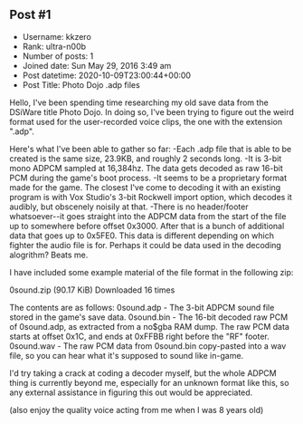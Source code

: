 ## Post #1
- Username: kkzero
- Rank: ultra-n00b
- Number of posts: 1
- Joined date: Sun May 29, 2016 3:49 am
- Post datetime: 2020-10-09T23:00:44+00:00
- Post Title: Photo Dojo .adp files

Hello, I've been spending time researching my old save data from the DSiWare title Photo Dojo. In doing so, I've been trying to figure out the weird format used for the user-recorded voice clips, the one with the extension ".adp".

Here's what I've been able to gather so far:
-Each .adp file that is able to be created is the same size, 23.9KB, and roughly 2 seconds long.
-It is 3-bit mono ADPCM sampled at 16,384hz. The data gets decoded as raw 16-bit PCM during the game's boot process.
-It seems to be a proprietary format made for the game. The closest I've come to decoding it with an existing program is with Vox Studio's 3-bit Rockwell import option, which decodes it audibly, but obscenely noisily at that.
-There is no header/footer whatsoever--it goes straight into the ADPCM data from the start of the file up to somewhere before offset 0x3000. After that is a bunch of additional data that goes up to 0x5FE0. This data is different depending on which fighter the audio file is for. Perhaps it could be data used in the decoding alogrithm? Beats me.

I have included some example material of the file format in the following zip:


 0sound.zip
(90.17 KiB) Downloaded 16 times


 The contents are as follows:
0sound.adp - The 3-bit ADPCM sound file stored in the game's save data.
0sound.bin - The 16-bit decoded raw PCM of 0sound.adp, as extracted from a no$gba RAM dump. The raw PCM data starts at offset 0x1C, and ends at 0xFFBB right before the "RF" footer.
0sound.wav - The raw PCM data from 0sound.bin copy-pasted into a wav file, so you can hear what it's supposed to sound like in-game.

I'd try taking a crack at coding a decoder myself, but the whole ADPCM thing is currently beyond me, especially for an unknown format like this, so any external assistance in figuring this out would be appreciated.

(also enjoy the quality voice acting from me when I was 8 years old)
